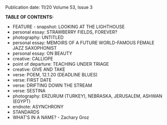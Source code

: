 Publication date: 11/20
Volume 53, Issue 3

**TABLE OF CONTENTS:**
- FEATURE - snapshot: LOOKING AT THE LIGHTHOUSE
- personal essay: STRAWBERRY FIELDS, FOREVER?
- photography: UNTITLED
- personal essay: MEMOIRS OF A FUTURE WORLD-FAMOUS FEMALE JAZZ SAXOPHONIST
- personal essay: ON BEAUTY
- creative: CALLIOPE
- point of departure: TEACHING UNDER TRIAGE
- creative: GIVE AND TAKE
- verse: POEM, 12.1.20 (DEADLINE BLUES)
- verse: FIRST DATE
- verse: DRIFTING DOWN THE STREAM
- verse: SESTINA
- photography: ERZURUM (TURKEY), NEBRASKA, JERUSALEM, ASHWAN (EGYPT)
- endnote: ASYNCHRONY
- STANDARDS
- WHAT’S IN A NAME? - Zachary Groz


